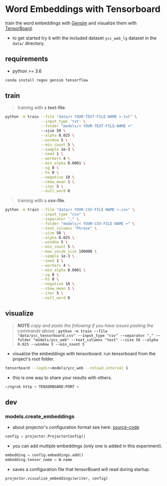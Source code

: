 # Word Embeddings with Tensorboard

train the word embeddings with [Gensim](https://github.com/RaRe-Technologies/gensim) and visualize them with [TensorBoard](https://www.tensorflow.org/how_tos/embedding_viz/).

* to get started try it with the included dataset `ycc_web_lg` dataset in the `data/` directory.

## requirements

* python >= 3.6

```bash
conda install regex gensim tensorflow
```

## train

> training with a **text-file**.

```bash
python -m train --file "data/< YOUR-TEXT-FILE-NAME >.txt" \
                --input_type 'txt' \
                --folder "models/< YOUR-TEXT-FILE-NAME >"
                --size 50 \
                --alpha 0.025 \
                --window 5 \
                --min_count 5 \
                --sample 1e-3 \
                --seed 1 \
                --workers 4 \
                --min_alpha 0.0001 \
                --sg 0 \
                --hs 0 \
                --negative 10 \
                --cbow_mean 1 \
                --iter 5 \
                --null_word 0
```

> training with a **csv-file**.

```bash
python -m train --file "data/< YOUR-CSV-FILE-NAME >.csv" \
                --input_type "csv" \
                --separator "," \
                --folder "models/< YOUR-CSV-FILE-NAME >" \
                --text_columns "Phrase" \
                --size 50 \
                --alpha 0.025 \
                --window 5 \
                --min_count 5 \
                --max_vocab_size 100000 \
                --sample 1e-3 \
                --seed 1 \
                --workers 4 \
                --min_alpha 0.0001 \
                --sg 0 \
                --hs 0 \
                --negative 10 \
                --cbow_mean 1 \
                --iter 5 \
                --null_word 0
```

## visualize

> **NOTE** *copy and paste the following if you have issues pasting the commands above* :  **`python -m train --file "data/ycc_tensorboard.csv" --input_type "csv" --separator "," --folder "models/ycc_web" --text_columns "text" --size 50 --alpha 0.025 --window 5 --min_count 5`**

* visualize the embeddings with tensorboard. run tensorboard from the project's root folder.

```bash
tensorboard --logdir=models/ycc_web --reload_interval 1
```

* this is one way to share your results with others.

```bash
~/ngrok http < TENSORBOARD:PORT >
```

## dev

### models.create_embeddings

* about projector's configuration format see here:  [source-code](https://github.com/tensorflow/tensorboard/blob/master/tensorboard/plugins/projector/projector_config.proto)

```python
config = projector.ProjectorConfig()
```

* you can add multiple embeddings (only one is added in this experiment).

```python
embedding = config.embeddings.add()
embedding.tensor_name = W.name
```

* saves a configuration file that tensorBoard will read during startup.

```python
projector.visualize_embeddings(writer, config)
```
